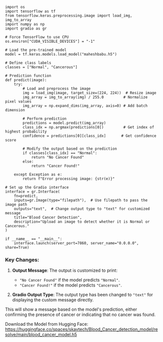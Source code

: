 ```
import os
import tensorflow as tf
from tensorflow.keras.preprocessing.image import load_img, img_to_array
import numpy as np
import gradio as gr

# Force TensorFlow to use CPU
os.environ["CUDA_VISIBLE_DEVICES"] = "-1"

# Load the pre-trained model
model = tf.keras.models.load_model("maheshbabu.h5")

# Define class labels
classes = ["Normal", "Cancerous"]

# Prediction function
def predict(image):
    try:
        # Load and preprocess the image
        img = load_img(image, target_size=(224, 224))  # Resize image
        img_array = img_to_array(img) / 255.0         # Normalize pixel values
        img_array = np.expand_dims(img_array, axis=0) # Add batch dimension

        # Perform prediction
        predictions = model.predict(img_array)
        class_idx = np.argmax(predictions[0])         # Get index of highest probability
        confidence = predictions[0][class_idx]       # Get confidence score

        # Modify the output based on the prediction
        if classes[class_idx] == "Normal":
            return "No Cancer Found"
        else:
            return "Cancer Found!"

    except Exception as e:
        return f"Error processing image: {str(e)}"

# Set up the Gradio interface
interface = gr.Interface(
    fn=predict,
    inputs=gr.Image(type="filepath"),  # Use filepath to pass the image path
    outputs="text",  # Change output type to "text" for customized message
    title="Blood Cancer Detection",
    description="Upload an image to detect whether it is Normal or Cancerous."
)

if __name__ == "__main__":
    interface.launch(server_port=7860, server_name="0.0.0.0", share=True)
```

### Key Changes:
1. **Output Message**: The output is customized to print:
   - `"No Cancer Found"` if the model predicts `"Normal"`.
   - `"Cancer Found!"` if the model predicts `"Cancerous"`.
   
2. **Gradio Output Type**: The output type has been changed to `"text"` for displaying the custom message directly.

This will show a message based on the model's prediction, either confirming the presence of cancer or indicating that no cancer was found.


Download the Model from Hugging Face: https://huggingface.co/spaces/skavtech/Blood_Cancer_detection_model/resolve/main/blood_cancer_model.h5
